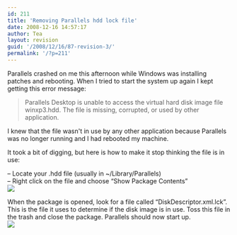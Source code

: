```yaml
---
id: 211
title: 'Removing Parallels hdd lock file'
date: 2008-12-16 14:57:17
author: Tea
layout: revision
guid: '/2008/12/16/87-revision-3/'
permalink: '/?p=211'
---
```


Parallels crashed on me this afternoon while Windows was installing patches and rebooting. When I tried to start the system up again I kept getting this error message:

> Parallels Desktop is unable to access the virtual hard disk image file winxp3.hdd. The file is missing, corrupted, or used by other application.

I knew that the file wasn't in use by any other application because Parallels was no longer running and I had rebooted my machine.

It took a bit of digging, but here is how to make it stop thinking the file is in use:

– Locate your .hdd file (usually in ~/Library/Parallels)  
– Right click on the file and choose “Show Package Contents”  
![](/img/entries/parallels_lock_file_1.png)

When the package is opened, look for a file called “DiskDescriptor.xml.lck”. This is the file it uses to determine if the disk image is in use. Toss this file in the trash and close the package. Parallels should now start up.  
![](/img/entries/parallels_lock_file_2.png)